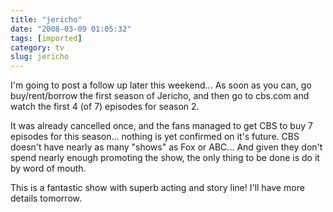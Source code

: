 ```yaml
---
title: "jericho"
date: "2008-03-09 01:05:32"
tags: [imported]
category: tv
slug: jericho
---
```

	
I'm going to post a follow up later this weekend...  As soon as you can, go buy/rent/borrow the first season of Jericho, and then go to cbs.com and watch the first 4 (of 7) episodes for season 2.

It was already cancelled once, and the fans managed to get CBS to buy 7 episodes for this season... nothing is yet confirmed on it's future.  CBS doesn't have nearly as many "shows" as Fox or ABC...  And given they don't spend nearly enough promoting the show, the only thing to be done is do it by word of mouth.

This is a fantastic show with superb acting and story line!  I'll have more details tomorrow.
